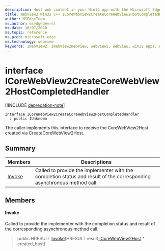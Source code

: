 ```yaml
---
description: Host web content in your Win32 app with the Microsoft Edge WebView2 control
title: WebView2 Win32 C++ ICoreWebView2CreateCoreWebView2HostCompletedHandler
author: MSEdgeTeam
ms.author: msedgedevrel
ms.date: 10/07/2020
ms.topic: reference
ms.prod: microsoft-edge
ms.technology: webview
keywords: IWebView2, IWebView2WebView, webview2, webview, win32 apps, win32, edge, ICoreWebView2, ICoreWebView2Host, browser control, edge html
---
```


# interface ICoreWebView2CreateCoreWebView2HostCompletedHandler 

[!INCLUDE [deprecation-note](../includes/deprecation-note.md)]

```
interface ICoreWebView2CreateCoreWebView2HostCompletedHandler
  : public IUnknown
```

The caller implements this interface to receive the CoreWebView2Host created via CreateCoreWebView2Host.

## Summary

 Members                        | Descriptions
--------------------------------|---------------------------------------------
[Invoke](#invoke) | Called to provide the implementer with the completion status and result of the corresponding asynchronous method call.

## Members

#### Invoke 

Called to provide the implementer with the completion status and result of the corresponding asynchronous method call.

> public HRESULT [Invoke](#invoke)(HRESULT result,[ICoreWebView2Host](ICoreWebView2Host.md) * created_host)

